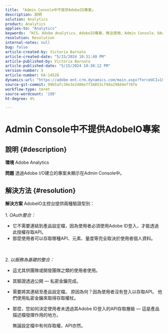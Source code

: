```yaml
---
title: 「Admin Console中不提供AdobeIO專案」
description: 說明
solution: Analytics
product: Analytics
applies-to: "Analytics"
keywords: 「KCS、Adobe Analytics、AdobeIO專案、無法使用、Admin Console、OAuth整合、以服務為基礎的整合」
resolution: Resolution
internal-notes: null
bug: false
article-created-by: Victoria Barnato
article-created-date: "5/15/2024 10:31:40 PM"
article-published-by: Victoria Barnato
article-published-date: "5/15/2024 10:38:12 PM"
version-number: 5
article-number: KA-14528
dynamics-url: "https://adobe-ent.crm.dynamics.com/main.aspx?forceUCI=1&pagetype=entityrecord&etn=knowledgearticle&id=676be7df-0a13-ef11-9f8a-6045bd006c82"
source-git-commit: 9965afc39e3e2406e7f38853cf9da29844ef78fe
workflow-type: tm+mt
source-wordcount: '199'
ht-degree: 4%

---
```


# Admin Console中不提供AdobeIO專案

## 說明 {#description}


<b>環境</b>
Adobe Analytics

<b>問題</b>
透過Adobe I/O建立的專案未顯示在Admin Console中。


## 解決方法 {#resolution}


<b>解決方案</b>
AdobeIO主控台提供兩種驗證型別：
<br><br>1. *OAuth整合：*
- 它不需要連結到產品設定檔，因為使用者必須使用Adobe ID登入，才能透過此授權存取API。
- 那麼使用者可以存取哪種API、元素、量度等完全取決於使用者個人資料。

<br><br>2. *以服務為基礎的整合：*
- 這尤其供團隊或開發團隊之類的使用者使用。


- 其驗證透過公開 — 私密金鑰完成。


- 需要將其連結至產品設定檔。 原因為何？因為使用者沒有登入以存取API。 他們使用私密金鑰來取得存取權杖。
- 那麼，您如何決定使用者未透過其Adobe ID登入的API存取層級 — 這是產品描述檔發揮作用的地方。

  無論設定檔中有何存取權，API亦然。



